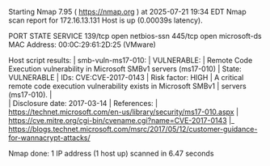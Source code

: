 Starting Nmap 7.95 ( https://nmap.org ) at 2025-07-21 19:34 EDT
Nmap scan report for 172.16.13.131
Host is up (0.00039s latency).

PORT    STATE SERVICE
139/tcp open  netbios-ssn
445/tcp open  microsoft-ds
MAC Address: 00:0C:29:61:2D:25 (VMware)

Host script results:
| smb-vuln-ms17-010: 
|   VULNERABLE:
|   Remote Code Execution vulnerability in Microsoft SMBv1 servers (ms17-010)
|     State: VULNERABLE
|     IDs:  CVE:CVE-2017-0143
|     Risk factor: HIGH
|       A critical remote code execution vulnerability exists in Microsoft SMBv1
|        servers (ms17-010).
|           
|     Disclosure date: 2017-03-14
|     References:
|       https://technet.microsoft.com/en-us/library/security/ms17-010.aspx
|       https://cve.mitre.org/cgi-bin/cvename.cgi?name=CVE-2017-0143
|_      https://blogs.technet.microsoft.com/msrc/2017/05/12/customer-guidance-for-wannacrypt-attacks/

Nmap done: 1 IP address (1 host up) scanned in 6.47 seconds
